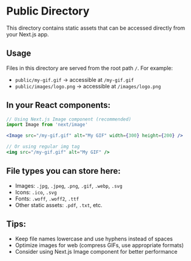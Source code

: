# Public Directory

This directory contains static assets that can be accessed directly from your Next.js app.

## Usage

Files in this directory are served from the root path `/`. For example:

- `public/my-gif.gif` → accessible at `/my-gif.gif`
- `public/images/logo.png` → accessible at `/images/logo.png`

## In your React components:

```jsx
// Using Next.js Image component (recommended)
import Image from 'next/image'

<Image src="/my-gif.gif" alt="My GIF" width={300} height={200} />

// Or using regular img tag
<img src="/my-gif.gif" alt="My GIF" />
```

## File types you can store here:

- Images: `.jpg`, `.jpeg`, `.png`, `.gif`, `.webp`, `.svg`
- Icons: `.ico`, `.svg`
- Fonts: `.woff`, `.woff2`, `.ttf`
- Other static assets: `.pdf`, `.txt`, etc.

## Tips:

- Keep file names lowercase and use hyphens instead of spaces
- Optimize images for web (compress GIFs, use appropriate formats)
- Consider using Next.js Image component for better performance
